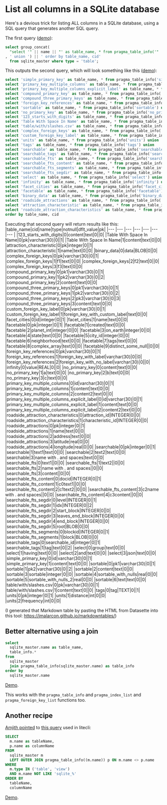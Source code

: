 # List all columns in a SQLite database

Here's a devious trick for listing ALL columns in a SQLite database, using a SQL query that generates another SQL query.

The first query ([demo](https://latest.datasette.io/fixtures?sql=select+group_concat%28%0D%0A++%22select+%27%22+%7C%7C+name+%7C%7C+%22%27+as+table_name%2C+*+from+pragma_table_info%28%27%22+%7C%7C+name+%7C%7C+%22%27%29%22%0D%0A%2C+%27+union+%27%29+%7C%7C+%27+order+by+table_name%2C+cid%27%0D%0A++from+sqlite_master+where+type+%3D+%27table%27%3B)):

```sql
select group_concat(
  "select '" || name || "' as table_name, * from pragma_table_info('" || name || "')"
, ' union ') || ' order by table_name, cid'
  from sqlite_master where type = 'table';
```
This outputs the second query, which will look something like this ([demo](https://latest.datasette.io/fixtures?sql=select+%27simple_primary_key%27+as+table_name%2C+*+from+pragma_table_info%28%27simple_primary_key%27%29+union+select+%27primary_key_multiple_columns%27+as+table_name%2C+*+from+pragma_table_info%28%27primary_key_multiple_columns%27%29+union+select+%27primary_key_multiple_columns_explicit_label%27+as+table_name%2C+*+from+pragma_table_info%28%27primary_key_multiple_columns_explicit_label%27%29+union+select+%27compound_primary_key%27+as+table_name%2C+*+from+pragma_table_info%28%27compound_primary_key%27%29+union+select+%27compound_three_primary_keys%27+as+table_name%2C+*+from+pragma_table_info%28%27compound_three_primary_keys%27%29+union+select+%27foreign_key_references%27+as+table_name%2C+*+from+pragma_table_info%28%27foreign_key_references%27%29+union+select+%27sortable%27+as+table_name%2C+*+from+pragma_table_info%28%27sortable%27%29+union+select+%27no_primary_key%27+as+table_name%2C+*+from+pragma_table_info%28%27no_primary_key%27%29+union+select+%27123_starts_with_digits%27+as+table_name%2C+*+from+pragma_table_info%28%27123_starts_with_digits%27%29+union+select+%27Table+With+Space+In+Name%27+as+table_name%2C+*+from+pragma_table_info%28%27Table+With+Space+In+Name%27%29+union+select+%27table%2Fwith%2Fslashes.csv%27+as+table_name%2C+*+from+pragma_table_info%28%27table%2Fwith%2Fslashes.csv%27%29+union+select+%27complex_foreign_keys%27+as+table_name%2C+*+from+pragma_table_info%28%27complex_foreign_keys%27%29+union+select+%27custom_foreign_key_label%27+as+table_name%2C+*+from+pragma_table_info%28%27custom_foreign_key_label%27%29+union+select+%27units%27+as+table_name%2C+*+from+pragma_table_info%28%27units%27%29+union+select+%27tags%27+as+table_name%2C+*+from+pragma_table_info%28%27tags%27%29+union+select+%27searchable%27+as+table_name%2C+*+from+pragma_table_info%28%27searchable%27%29+union+select+%27searchable_tags%27+as+table_name%2C+*+from+pragma_table_info%28%27searchable_tags%27%29+union+select+%27searchable_fts%27+as+table_name%2C+*+from+pragma_table_info%28%27searchable_fts%27%29+union+select+%27searchable_fts_content%27+as+table_name%2C+*+from+pragma_table_info%28%27searchable_fts_content%27%29+union+select+%27searchable_fts_segments%27+as+table_name%2C+*+from+pragma_table_info%28%27searchable_fts_segments%27%29+union+select+%27searchable_fts_segdir%27+as+table_name%2C+*+from+pragma_table_info%28%27searchable_fts_segdir%27%29+union+select+%27select%27+as+table_name%2C+*+from+pragma_table_info%28%27select%27%29+union+select+%27infinity%27+as+table_name%2C+*+from+pragma_table_info%28%27infinity%27%29+union+select+%27facet_cities%27+as+table_name%2C+*+from+pragma_table_info%28%27facet_cities%27%29+union+select+%27facetable%27+as+table_name%2C+*+from+pragma_table_info%28%27facetable%27%29+union+select+%27binary_data%27+as+table_name%2C+*+from+pragma_table_info%28%27binary_data%27%29+union+select+%27roadside_attractions%27+as+table_name%2C+*+from+pragma_table_info%28%27roadside_attractions%27%29+union+select+%27attraction_characteristic%27+as+table_name%2C+*+from+pragma_table_info%28%27attraction_characteristic%27%29+union+select+%27roadside_attraction_characteristics%27+as+table_name%2C+*+from+pragma_table_info%28%27roadside_attraction_characteristics%27%29+order+by+table_name%2C+cid)):
```sql
select 'simple_primary_key' as table_name, * from pragma_table_info('simple_primary_key') union
select 'primary_key_multiple_columns' as table_name, * from pragma_table_info('primary_key_multiple_columns') union
select 'primary_key_multiple_columns_explicit_label' as table_name, * from pragma_table_info('primary_key_multiple_columns_explicit_label') union
select 'compound_primary_key' as table_name, * from pragma_table_info('compound_primary_key') union
select 'compound_three_primary_keys' as table_name, * from pragma_table_info('compound_three_primary_keys') union
select 'foreign_key_references' as table_name, * from pragma_table_info('foreign_key_references') union
select 'sortable' as table_name, * from pragma_table_info('sortable') union
select 'no_primary_key' as table_name, * from pragma_table_info('no_primary_key') union
select '123_starts_with_digits' as table_name, * from pragma_table_info('123_starts_with_digits') union
select 'Table With Space In Name' as table_name, * from pragma_table_info('Table With Space In Name') union
select 'table/with/slashes.csv' as table_name, * from pragma_table_info('table/with/slashes.csv') union
select 'complex_foreign_keys' as table_name, * from pragma_table_info('complex_foreign_keys') union
select 'custom_foreign_key_label' as table_name, * from pragma_table_info('custom_foreign_key_label') union
select 'units' as table_name, * from pragma_table_info('units') union
select 'tags' as table_name, * from pragma_table_info('tags') union
select 'searchable' as table_name, * from pragma_table_info('searchable') union
select 'searchable_tags' as table_name, * from pragma_table_info('searchable_tags') union
select 'searchable_fts' as table_name, * from pragma_table_info('searchable_fts') union
select 'searchable_fts_content' as table_name, * from pragma_table_info('searchable_fts_content') union
select 'searchable_fts_segments' as table_name, * from pragma_table_info('searchable_fts_segments') union
select 'searchable_fts_segdir' as table_name, * from pragma_table_info('searchable_fts_segdir') union
select 'select' as table_name, * from pragma_table_info('select') union
select 'infinity' as table_name, * from pragma_table_info('infinity') union
select 'facet_cities' as table_name, * from pragma_table_info('facet_cities') union
select 'facetable' as table_name, * from pragma_table_info('facetable') union
select 'binary_data' as table_name, * from pragma_table_info('binary_data') union
select 'roadside_attractions' as table_name, * from pragma_table_info('roadside_attractions') union
select 'attraction_characteristic' as table_name, * from pragma_table_info('attraction_characteristic') union
select 'roadside_attraction_characteristics' as table_name, * from pragma_table_info('roadside_attraction_characteristics')
order by table_name, cid
```
Executing that second query will return results like this:
|table_name|cid|name|type|notnull|dflt_value|pk|
|--- |--- |--- |--- |--- |--- |--- |
|123_starts_with_digits|0|content|text|0||0|
|Table With Space In Name|0|pk|varchar(30)|0||1|
|Table With Space In Name|1|content|text|0||0|
|attraction_characteristic|0|pk|integer|0||1|
|attraction_characteristic|1|name|text|0||0|
|binary_data|0|data|BLOB|0||0|
|complex_foreign_keys|0|pk|varchar(30)|0||1|
|complex_foreign_keys|1|f1|text|0||0|
|complex_foreign_keys|2|f2|text|0||0|
|complex_foreign_keys|3|f3|text|0||0|
|compound_primary_key|0|pk1|varchar(30)|0||1|
|compound_primary_key|1|pk2|varchar(30)|0||2|
|compound_primary_key|2|content|text|0||0|
|compound_three_primary_keys|0|pk1|varchar(30)|0||1|
|compound_three_primary_keys|1|pk2|varchar(30)|0||2|
|compound_three_primary_keys|2|pk3|varchar(30)|0||3|
|compound_three_primary_keys|3|content|text|0||0|
|custom_foreign_key_label|0|pk|varchar(30)|0||1|
|custom_foreign_key_label|1|foreign_key_with_custom_label|text|0||0|
|facet_cities|0|id|integer|0||1|
|facet_cities|1|name|text|0||0|
|facetable|0|pk|integer|0||1|
|facetable|1|created|text|0||0|
|facetable|2|planet_int|integer|0||0|
|facetable|3|on_earth|integer|0||0|
|facetable|4|state|text|0||0|
|facetable|5|city_id|integer|0||0|
|facetable|6|neighborhood|text|0||0|
|facetable|7|tags|text|0||0|
|facetable|8|complex_array|text|0||0|
|facetable|9|distinct_some_null||0||0|
|foreign_key_references|0|pk|varchar(30)|0||1|
|foreign_key_references|1|foreign_key_with_label|varchar(30)|0||0|
|foreign_key_references|2|foreign_key_with_no_label|varchar(30)|0||0|
|infinity|0|value|REAL|0||0|
|no_primary_key|0|content|text|0||0|
|no_primary_key|1|a|text|0||0|
|no_primary_key|2|b|text|0||0|
|no_primary_key|3|c|text|0||0|
|primary_key_multiple_columns|0|id|varchar(30)|0||1|
|primary_key_multiple_columns|1|content|text|0||0|
|primary_key_multiple_columns|2|content2|text|0||0|
|primary_key_multiple_columns_explicit_label|0|id|varchar(30)|0||1|
|primary_key_multiple_columns_explicit_label|1|content|text|0||0|
|primary_key_multiple_columns_explicit_label|2|content2|text|0||0|
|roadside_attraction_characteristics|0|attraction_id|INTEGER|0||0|
|roadside_attraction_characteristics|1|characteristic_id|INTEGER|0||0|
|roadside_attractions|0|pk|integer|0||1|
|roadside_attractions|1|name|text|0||0|
|roadside_attractions|2|address|text|0||0|
|roadside_attractions|3|latitude|real|0||0|
|roadside_attractions|4|longitude|real|0||0|
|searchable|0|pk|integer|0||1|
|searchable|1|text1|text|0||0|
|searchable|2|text2|text|0||0|
|searchable|3|name with . and spaces|text|0||0|
|searchable_fts|0|text1||0||0|
|searchable_fts|1|text2||0||0|
|searchable_fts|2|name with . and spaces||0||0|
|searchable_fts|3|content||0||0|
|searchable_fts_content|0|docid|INTEGER|0||1|
|searchable_fts_content|1|c0text1||0||0|
|searchable_fts_content|2|c1text2||0||0|
|searchable_fts_content|3|c2name with . and spaces||0||0|
|searchable_fts_content|4|c3content||0||0|
|searchable_fts_segdir|0|level|INTEGER|0||1|
|searchable_fts_segdir|1|idx|INTEGER|0||2|
|searchable_fts_segdir|2|start_block|INTEGER|0||0|
|searchable_fts_segdir|3|leaves_end_block|INTEGER|0||0|
|searchable_fts_segdir|4|end_block|INTEGER|0||0|
|searchable_fts_segdir|5|root|BLOB|0||0|
|searchable_fts_segments|0|blockid|INTEGER|0||1|
|searchable_fts_segments|1|block|BLOB|0||0|
|searchable_tags|0|searchable_id|integer|0||1|
|searchable_tags|1|tag|text|0||2|
|select|0|group|text|0||0|
|select|1|having|text|0||0|
|select|2|and|text|0||0|
|select|3|json|text|0||0|
|simple_primary_key|0|id|varchar(30)|0||1|
|simple_primary_key|1|content|text|0||0|
|sortable|0|pk1|varchar(30)|0||1|
|sortable|1|pk2|varchar(30)|0||2|
|sortable|2|content|text|0||0|
|sortable|3|sortable|integer|0||0|
|sortable|4|sortable_with_nulls|real|0||0|
|sortable|5|sortable_with_nulls_2|real|0||0|
|sortable|6|text|text|0||0|
|table/with/slashes.csv|0|pk|varchar(30)|0||1|
|table/with/slashes.csv|1|content|text|0||0|
|tags|0|tag|TEXT|0||1|
|units|0|pk|integer|0||1|
|units|1|distance|int|0||0|
|units|2|frequency|int|0||0|

(I generated that Markdown table by pasting the HTML from Datasette into this tool: https://jmalarcon.github.io/markdowntables/)

## Better alternative using a join

```sql
select
  sqlite_master.name as table_name,
  table_info.*
from
  sqlite_master
  join pragma_table_info(sqlite_master.name) as table_info
order by
  sqlite_master.name
```
[Demo](https://latest.datasette.io/fixtures?sql=select%0D%0A++sqlite_master.name+as+table_name%2C%0D%0A++table_info.*%0D%0Afrom%0D%0A++sqlite_master%0D%0A++join+pragma_table_info%28sqlite_master.name%29+as+table_info%0D%0Aorder+by%0D%0A++sqlite_master.name%2C%0D%0A++table_info.cid).

This works with the `pragma_table_info` and `pragma_index_list` and `pragma_foreign_key_list` functions too.

## Another recipe

[Amjith pointed](https://twitter.com/amjithr/status/1258576704164909056) to [this query](https://github.com/dbcli/litecli/blob/829220b1e2c3fea84d7c3f0ea8f791f3c28e6230/litecli/sqlexecute.py#L33-L39) used in litecli:

```sql
SELECT
  m.name as tableName,
  p.name as columnName
FROM
  sqlite_master m
  LEFT OUTER JOIN pragma_table_info((m.name)) p ON m.name <> p.name
WHERE
  m.type IN ('table', 'view')
  AND m.name NOT LIKE 'sqlite_%'
ORDER BY
  tableName,
  columnName
```
[Demo](https://latest.datasette.io/fixtures?sql=SELECT+m.name+as+tableName%2C+p.name+as+columnName%0D%0A++++++++FROM+sqlite_master+m%0D%0A++++++++LEFT+OUTER+JOIN+pragma_table_info%28%28m.name%29%29+p+ON+m.name+%3C%3E+p.name%0D%0A++++++++WHERE+m.type+IN+%28%27table%27%2C%27view%27%29+AND+m.name+NOT+LIKE+%27sqlite_%25%27%0D%0A++++++++ORDER+BY+tableName%2C+columnName).
